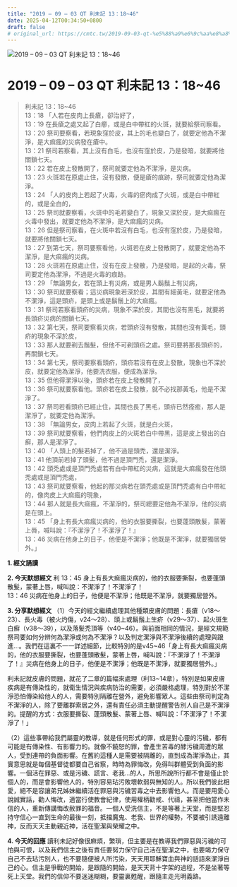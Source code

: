 ```yaml
---
title: "2019 – 09 – 03 QT 利未記 13：18~46"
date: 2025-04-12T00:34:50+0800
draft: false
# original_url: https://cmtc.tw/2019-09-03-qt-%e5%88%a9%e6%9c%aa%e8%a8%98-13%ef%bc%9a1846
---
```


![2019 – 09 – 03 QT 利未記 13：18\~46](/images/qt.jpg   "2019 – 09 – 03 QT 利未記 13：18\~46")

# 2019 – 09 – 03 QT 利未記 13：18\~46

> 利未記 13：18\~46  
> 13：18 「人若在皮肉上長瘡，卻治好了，  
> 13：19 在長瘡之處又起了白癤，或是白中帶紅的火斑，就要給祭司察看。  
> 13：20 祭司要察看，若現象窪於皮，其上的毛也變白了，就要定他為不潔淨，是大痲瘋的災病發在瘡中。  
> 13：21 祭司若察看，其上沒有白毛，也沒有窪於皮，乃是發暗，就要將他關鎖七天。  
> 13：22 若在皮上發散開了，祭司就要定他為不潔淨，是災病。  
> 13：23 火斑若在原處止住，沒有發散，便是瘡的痕跡，祭司就要定他為潔淨。  
> 13：24 「人的皮肉上若起了火毒，火毒的瘀肉成了火斑，或是白中帶紅的，或是全白的，  
> 13：25 祭司就要察看，火斑中的毛若變白了，現象又深於皮，是大痲瘋在火毒中發出，就要定他為不潔淨，是大痲瘋的災病。  
> 13：26 但是祭司察看，在火斑中若沒有白毛，也沒有窪於皮，乃是發暗，就要將他關鎖七天。  
> 13：27 到第七天，祭司要察看他，火斑若在皮上發散開了，就要定他為不潔淨，是大痲瘋的災病。  
> 13：28 火斑若在原處止住，沒有在皮上發散，乃是發暗，是起的火毒，祭司要定他為潔淨，不過是火毒的痕跡。  
> 13：29 「無論男女，若在頭上有災病，或是男人鬍鬚上有災病，  
> 13：30 祭司就要察看；這災病現象若深於皮，其間有細黃毛，就要定他為不潔淨，這是頭疥，是頭上或是鬍鬚上的大痲瘋。  
> 13：31 祭司若察看頭疥的災病，現象不深於皮，其間也沒有黑毛，就要將長頭疥災病的關鎖七天。  
> 13：32 第七天，祭司要察看災病，若頭疥沒有發散，其間也沒有黃毛，頭疥的現象不深於皮，  
> 13：33 那人就要剃去鬚髮，但他不可剃頭疥之處。祭司要將那長頭疥的，再關鎖七天。  
> 13：34 第七天，祭司要察看頭疥，頭疥若沒有在皮上發散，現象也不深於皮，就要定他為潔淨，他要洗衣服，便成為潔淨。  
> 13：35 但他得潔淨以後，頭疥若在皮上發散開了，  
> 13：36 祭司就要察看他。頭疥若在皮上發散，就不必找那黃毛，他是不潔淨了。  
> 13：37 祭司若看頭疥已經止住，其間也長了黑毛，頭疥已然痊癒，那人是潔淨了，就要定他為潔淨。  
> 13：38 「無論男女，皮肉上若起了火斑，就是白火斑，  
> 13：39 祭司就要察看，他們肉皮上的火斑若白中帶黑，這是皮上發出的白癬，那人是潔淨了。  
> 13：40 「人頭上的髮若掉了，他不過是頭禿，還是潔淨。  
> 13：41 他頂前若掉了頭髮，他不過是頂門禿，還是潔淨。  
> 13：42 頭禿處或是頂門禿處若有白中帶紅的災病，這就是大痲瘋發在他頭禿處或是頂門禿處，  
> 13：43 祭司就要察看，他起的那災病若在頭禿處或是頂門禿處有白中帶紅的，像肉皮上大痲瘋的現象，  
> 13：44 那人就是長大痲瘋，不潔淨的，祭司總要定他為不潔淨，他的災病是在頭上。  
> 13：45 「身上有長大痲瘋災病的，他的衣服要撕裂，也要蓬頭散髮，蒙著上唇，喊叫說：『不潔淨了！不潔淨了！』  
> 13：46 災病在他身上的日子，他便是不潔淨；他既是不潔淨，就要獨居營外。」

**1. 經文誦讀**

**2.  今天默想經文**
利 13：45 身上有長大痲瘋災病的，他的衣服要撕裂，也要蓬頭散髮，蒙著上唇，喊叫說：不潔淨了！不潔淨了！  
13：46 災病在他身上的日子，他便是不潔淨；他既是不潔淨，就要獨居營外。

**3. 分享默想經文**
（1）今天的經文繼續處理其他種類皮膚的問題：長瘡（v18～23）、長火毒（被火灼傷，v24～28）、頭上或鬍鬚上生疥（v29～37）、起火斑生白癬（v38～39），以及落髮禿頂等（v40\~46）。與前面相同的情況，是經文規範祭司要如何分辨何為潔淨或何為不潔淨？以及判定潔淨與不潔淨後續的處理與跟進…。我們在這裏不一一詳述細節，比較特別的是v45\~46「身上有長大痲瘋災病的，他的衣服要撕裂，也要蓬頭散髮，蒙著上唇，喊叫說：『不潔淨了！不潔淨了！』災病在他身上的日子，他便是不潔淨；他既是不潔淨，就要獨居營外。」

利未記就皮膚的問題，就花了二章的篇幅來處理（利13\~14章），特別是如果皮膚疾病是有傳染性的，就衛生情況與疾病防治的需要，必須嚴格處理，特別對於不潔淨恐怕傳染給他人的人，需要特別隔離在營外，避免影響眾人。這些由祭司判定為不潔淨的人，除了要離群索居之外，還有責任必須主動提醒警告別人自己是不潔淨的。提醒的方式：衣服要撕裂、蓬頭散髮、蒙著上唇、喊叫說：「不潔淨了！不潔淨了！」

（2）這些事帶給我們屬靈的教導，就是任何形式的罪，或是對心靈的污穢，都有可能是有傳染性、有影響力的。就像不饒恕的罪，會產生苦毒的酵污穢周遭的眾人，受到連帶的負面影響。在舊約這種人是需要被隔離的，直到成為潔淨為止，其實意思就是每個基督徒都要自己省察，時時為罪悔改，免得叫群體受到負面的影響。一個活在罪惡、或是污穢、謊言、老我…的人，所思所說所行都不會是僅止於個人的，而是會影響他人的，特別容易玷污敗壞軟弱與無知的人。所以我們彼此相愛，絕不是容讓弟兄姊妹繼續活在罪惡與污穢苦毒之中去影響他人。而是要用愛心說誠實話，勸人悔改，適當行使教會紀律，使用權柄勸戒、代禱，甚至把他當作未信的人，重新傳講悔改赦罪的福音。一個人受洗信主，不是等著上天堂，而是堅忍持守信心一直到生命的最後一刻，抵擋魔鬼、老我、世界的權勢，不要被引誘遠離神，反而天天主動親近神，活在聖潔與榮耀之中。

**4. 今天的回應**
讀利未記好像很麻煩，繁瑣，但主要是在教導我們罪惡與污穢的可怕與可恨，以及我們信主之後有責任要努力保守自己活在聖潔之中，也要竭力保守自己不去玷污別人，也不要隨便被人所污染，天天用耶穌寶血與神的話語來潔淨自己的心。信主是爭戰的開始，是跟隨的開始，是天天背十字架的過程，不是坐著等死上天堂。我們的信仰不要迷迷糊糊，要靈裏甦醒，跟隨主走光明義路。

